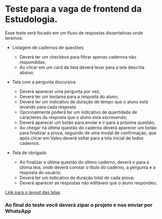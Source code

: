 # Teste para a vaga de frontend da Estudologia.

Esse teste será focado em um fluxo de respostas dissertativas onde teremos:

- Listagem de cadernos de questões

  - Deverá ter um checkbox para filtrar apenas cadernos não respondidas;
  - Ao clicar em um card da lista deverá levar para a tela descrita abaixo.

- Tela com a pergunta discursiva

  - Deverá aparecer uma pergunta por vez;
  - Deverá ter um textarea para a resposta do aluno;
  - Deverá ter um indicativo de duração de tempo que o aluno está levando para cada resposta
  - Opcionalmente poderá ter um indicativo de quantidade de caracteres da resposta que o aluno está escrevendo;
  - Deverá aparecer um botão para enviar e ir para a próxima questão;
  - Ao chegar na última questão do caderno deverá aparecer um botão para finalizar a prova, seguindo de uma modal de confirmação, que após clicar em Valeu deverá voltar para a tela inicial de todos cadernos.

- Tela de obrigado
  - Ao finalizar a última questão do último caderno, deverá ir para a última tela, onde deverá constar o título do caderno, a pergunta e a resposta do usuário;
  - Deverá ter um indicativo de duração total de cada prova;
  - Deverá aparecer as respostas não editáveis que o aluno respondeu.

[Link para o layout das telas]

### Ao final do teste você deverá zipar o projeto e nos enviar por WhatsApp

[link para o layout das telas]: https://www.figma.com/file/u3eJVWwFI11YKU7OJWdUum/%5B-Estudologia-%5D-Test-Frontend?node-id=0%3A1
